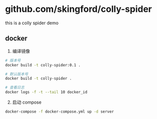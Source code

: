 # github.com/skingford/colly-spider

this is a colly spider demo

## docker

1. 编译镜像

```bash
# 版本号
docker build -t colly-spider:0.1 .

# 默认版本号
docker build -t colly-spider .

# 查看日志
docker logs -f -t --tail 10 docker_id
```

2. 启动 compose

```bash
docker-compose -f docker-compose.yml up -d server
```
